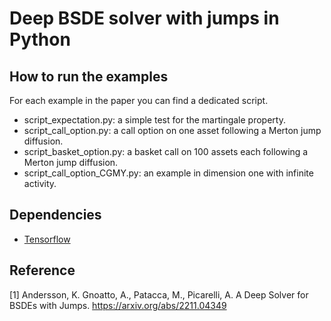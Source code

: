 # Deep BSDE solver with jumps in Python


## How to run the examples

For each example in the paper you can find a dedicated script.

* script_expectation.py: a simple test for the martingale property.
* script_call_option.py: a call option on one asset following a Merton jump diffusion.
* script_basket_option.py: a basket call on 100 assets each following a Merton jump diffusion.
* script_call_option_CGMY.py: an example in dimension one with infinite activity.






## Dependencies

* [Tensorflow](https://github.com/tensorflow/tensorflow)

## Reference
[1] Andersson, K. Gnoatto, A., Patacca, M., Picarelli, A. A Deep Solver for BSDEs with Jumps. https://arxiv.org/abs/2211.04349
